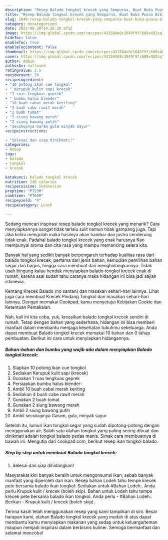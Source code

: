 ```yaml
---
description: "Resep Balado tongkol krecek yang Sempurna, Buat Buka Puasa Bikin Ngiler"
title: "Resep Balado tongkol krecek yang Sempurna, Buat Buka Puasa Bikin Ngiler"
slug: 1648-resep-balado-tongkol-krecek-yang-sempurna-buat-buka-puasa-bikin-ngiler
category: Uncategorized
date: 2022-08-30T14:26:30.971Z
image: https://img-global.cpcdn.com/recipes/431584e8c1049f9f/680x482cq70/balado-tongkol-krecek-foto-resep-utama.jpg
hideToc: false
enableToc: true
enableTocContent: false
thumbnail: https://img-global.cpcdn.com/recipes/431584e8c1049f9f/680x482cq70/balado-tongkol-krecek-foto-resep-utama.jpg
cover: https://img-global.cpcdn.com/recipes/431584e8c1049f9f/680x482cq70/balado-tongkol-krecek-foto-resep-utama.jpg
author: Admin
authorAv: notfound
ratingvalue: 3.5
reviewcount: 20
recipeingredient:
- "10 potong ikan cue tongkol"
- " Kerupuk kulit sapi krecek"
- "1 ruas lengkuas geprek"
- " bumbu halus blender"
- "10 buah cabai merah keriting"
- "4 buah cabe rawit merah"
- "2 buah tomat"
- "2 siung bawang merah"
- "2 siung bawang putih"
- "secukupnya Garam gula minyak sayur"
recipeinstructions:

- "Selesai dan siap dinikmati!"
categories:
- Resep
tags:
- balado
- tongkol
- krecek

katakunci: balado tongkol krecek 
nutrition: 238 calories
recipecuisine: Indonesian
preptime: "PT25M"
cooktime: "PT60M"
recipeyield: "4"
recipecategory: Lunch

---
```



Sedang mencari inspirasi resep balado tongkol krecek yang menarik? Cara menyiapkannya sangat tidak terlalu sulit namun tidak gampang juga. Tapi Jika keliru mengolah maka hasilnya akan hambar dan justru cenderung tidak enak. Padahal balado tongkol krecek yang enak harusnya Kan mempunyai aroma dan cita rasa yang mampu memancing selera kita.


Banyak hal yang sedikit banyak berpengaruh terhadap kualitas rasa dari balado tongkol krecek, pertama dari jenis bahan, kemudian pemilihan bahan segar dan bagus, hingga cara membuat dan menghidangkannya. Tidak usah bingung kalau hendak menyiapkan balado tongkol krecek enak di rumah, karena asal sudah tahu caranya maka hidangan ini bisa jadi sajian istimewa.

Kentang Krecek Balado (no santan) dan masakan sehari-hari lainnya. Lihat juga cara membuat Krecek Pindang Tongkol dan masakan sehari-hari lainnya. Dengan memakai Cookpad, kamu menyetujui Kebijakan Cookie dan Ketentuan Pemakaian.


Nah, kali ini kita coba, yuk, kreasikan balado tongkol krecek sendiri di rumah. Tetap dengan bahan yang sederhana, hidangan ini bisa memberi manfaat dalam membantu menjaga kesehatan tubuhmu sekeluarga. Anda dapat membuat Balado tongkol krecek memakai 10 bahan dan 0 tahap pembuatan. Berikut ini cara untuk menyiapkan hidangannya.

<!--inarticleads1-->

##### Bahan-bahan dan bumbu yang wajib ada dalam menyiapkan Balado tongkol krecek:

1. Siapkan 10 potong ikan cue tongkol
1. Sediakan  Kerupuk kulit sapi (krecek)
1. Gunakan 1 ruas lengkuas geprek
1. Persiapkan  bumbu halus blender-
1. Ambil 10 buah cabai merah keriting
1. Sediakan 4 buah cabe rawit merah
1. Gunakan 2 buah tomat
1. Gunakan 2 siung bawang merah
1. Ambil 2 siung bawang putih
1. Ambil secukupnya Garam, gula, minyak sayur


Setelah itu, lumuri ikan tongkol segar yang sudah dipotong-potong dengan menggunakan air. Salah satu olahan tongkol yang paling sering dibuat dan dinikmati adalah tongkol balado pedas manis. Simak cara membuatnya di bawah ini. Mengutip dari cookpad.com, berikut resep ikan tongkol balado. 

<!--inarticleads2-->

##### Step by step untuk membuat Balado tongkol krecek:


1. Selesai dan siap dihidangkan!

Masyarakat kini banyak beralih untuk mengonsumsi ikan, sebab banyak manfaat yang diperoleh dari ikan. Resep bahan Lodeh tahu tempe krecek pete bersama balado ikan tongkol: Sediakan untuk #Bahan Lodeh:. Anda perlu Krupuk kulit / krecek (boleh skip). Bahan untuk Lodeh tahu tempe krecek pete bersama balado ikan tongkol: Anda perlu - #Bahan Lodeh:. Berikan - Krupuk kulit / krecek (boleh skip). 

Terima kasih telah menggunakan resep yang kami tampilkan di sini. Besar harapan kami, olahan Balado tongkol krecek yang mudah di atas dapat membantu kamu menyiapkan makanan yang sedap untuk keluarga/teman maupun menjadi inspirasi dalam berbisnis kuliner. Semoga bermanfaat dan selamat mencoba!
